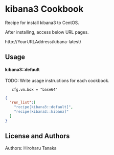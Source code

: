 kibana3 Cookbook
================
Recipe for install kibana3 to CentOS.

After installing, access below URL pages.

http://YourURLAddress/kibana-latest/

Usage
-----
#### kibana3::default
TODO: Write usage instructions for each cookbook.

```vm.box
   cfg.vm.box = "base64"
```

```json
{
  "run_list":[
    "recipe[kibana3::default]",
    "recipe[kibana3::kibana]"
  ]
}
```
License and Authors
-------------------
Authors: Hiroharu Tanaka
